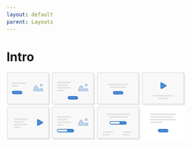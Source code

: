 ```yaml
---
layout: default
parent: Layouts
---
```


# Intro
<img style="width:100px;display:inline-block;" src="../images/layouts/intro_01.png" alt="Intro 01" />
<img style="width:100px;display:inline-block;" src="../images/layouts/intro_02.png" alt="Intro 02" />
<img style="width:100px;display:inline-block;" src="../images/layouts/intro_03.png" alt="Intro 03" />
<img style="width:100px;display:inline-block;" src="../images/layouts/intro_04.png" alt="Intro 04" />
<img style="width:100px;display:inline-block;" src="../images/layouts/intro_05.png" alt="Intro 05" />
<img style="width:100px;display:inline-block;" src="../images/layouts/intro_06.png" alt="Intro 06" />
<img style="width:100px;display:inline-block;" src="../images/layouts/intro_07.png" alt="Intro 07" />
<img style="width:100px;display:inline-block;" src="../images/layouts/intro_08.png" alt="Intro 08" />
